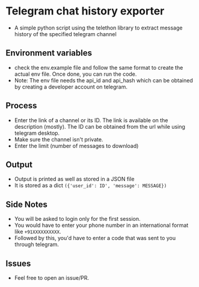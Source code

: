 # Telegram chat history exporter
* A simple python script using the telethon library to extract message history of the specified telegram channel

## Environment variables
* check the env.example file and follow the same format to create the actual env file. Once done, you can run the code.
* Note: The env file needs the api_id and api_hash which can be obtained by creating a developer account on telegram.
## Process
* Enter the link of a channel or its ID. The link is available on the description (mostly). The ID can be obtained from the url while using
  telegram desktop.
* Make sure the channel isn't private.
* Enter the limit (number of messages to download)
## Output
* Output is printed as well as stored in a JSON file
* It is stored as a dict `({'user_id': ID', 'message': MESSAGE})`
## Side Notes
* You will be asked to login only for the first session.
* You would have to enter your phone number in an international format like `+91XXXXXXXXXX`.
* Followed by this, you'd have to enter a code that was sent to you through telegram.

## Issues
* Feel free to open an issue/PR.
